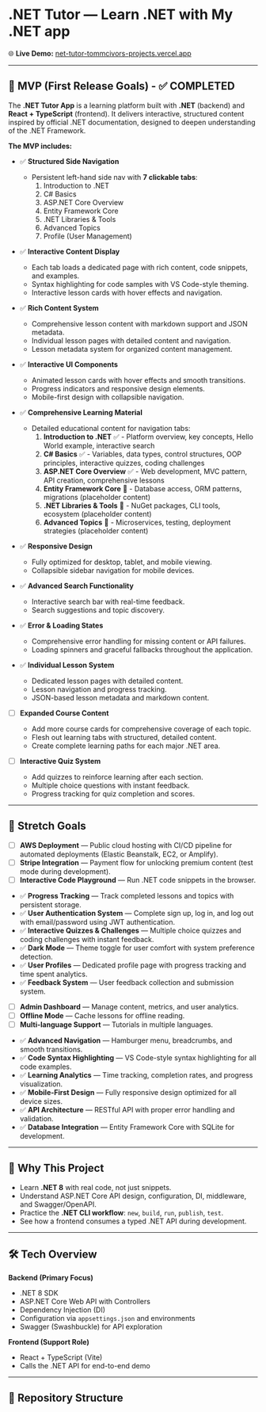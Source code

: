 # .NET Tutor — Learn .NET with My .NET app

🌐 **Live Demo:** [net-tutor-tommcivors-projects.vercel.app](https://net-tutor-tommcivors-projects.vercel.app)

---

## 🚀 MVP (First Release Goals) - ✅ COMPLETED

The **.NET Tutor App** is a learning platform built with **.NET** (backend) and **React + TypeScript** (frontend).
It delivers interactive, structured content inspired by official .NET documentation, designed to deepen understanding of the .NET Framework.

**The MVP includes:**

- ✅ **Structured Side Navigation**
   - Persistent left-hand side nav with **7 clickable tabs**:
     1. Introduction to .NET
     2. C# Basics
     3. ASP.NET Core Overview
     4. Entity Framework Core
     5. .NET Libraries & Tools
     6. Advanced Topics
     7. Profile (User Management)

- ✅ **Interactive Content Display**
   - Each tab loads a dedicated page with rich content, code snippets, and examples.
   - Syntax highlighting for code samples with VS Code-style theming.
   - Interactive lesson cards with hover effects and navigation.

- ✅ **Rich Content System**
   - Comprehensive lesson content with markdown support and JSON metadata.
   - Individual lesson pages with detailed content and navigation.
   - Lesson metadata system for organized content management.

- ✅ **Interactive UI Components**
   - Animated lesson cards with hover effects and smooth transitions.
   - Progress indicators and responsive design elements.
   - Mobile-first design with collapsible navigation.

- ✅ **Comprehensive Learning Material**
   - Detailed educational content for navigation tabs:
     1. **Introduction to .NET** ✅ - Platform overview, key concepts, Hello World example, interactive search
     2. **C# Basics** ✅ - Variables, data types, control structures, OOP principles, interactive quizzes, coding challenges
     3. **ASP.NET Core Overview** ✅ - Web development, MVC pattern, API creation, comprehensive lessons
     4. **Entity Framework Core** 🚧 - Database access, ORM patterns, migrations (placeholder content)
     5. **.NET Libraries & Tools** 🚧 - NuGet packages, CLI tools, ecosystem (placeholder content)
     6. **Advanced Topics** 🚧 - Microservices, testing, deployment strategies (placeholder content)

- ✅ **Responsive Design**
   - Fully optimized for desktop, tablet, and mobile viewing.
   - Collapsible sidebar navigation for mobile devices.

- ✅ **Advanced Search Functionality**
   - Interactive search bar with real-time feedback.
   - Search suggestions and topic discovery.

- ✅ **Error & Loading States**
   - Comprehensive error handling for missing content or API failures.
   - Loading spinners and graceful fallbacks throughout the application.

- ✅ **Individual Lesson System**
   - Dedicated lesson pages with detailed content.
   - Lesson navigation and progress tracking.
   - JSON-based lesson metadata and markdown content.

- [ ] **Expanded Course Content**
   - Add more course cards for comprehensive coverage of each topic.
   - Flesh out learning tabs with structured, detailed content.
   - Create complete learning paths for each major .NET area.

- [ ] **Interactive Quiz System**
   - Add quizzes to reinforce learning after each section.
   - Multiple choice questions with instant feedback.
   - Progress tracking for quiz completion and scores.

---

## 🌟 Stretch Goals

- [ ] **AWS Deployment** — Public cloud hosting with CI/CD pipeline for automated deployments (Elastic Beanstalk, EC2, or Amplify).
- [ ] **Stripe Integration** — Payment flow for unlocking premium content (test mode during development).
- [ ] **Interactive Code Playground** — Run .NET code snippets in the browser.
- ✅ **Progress Tracking** — Track completed lessons and topics with persistent storage.
- ✅ **User Authentication System** — Complete sign up, log in, and log out with email/password using JWT authentication.
- ✅ **Interactive Quizzes & Challenges** — Multiple choice quizzes and coding challenges with instant feedback.
- ✅ **Dark Mode** — Theme toggle for user comfort with system preference detection.
- ✅ **User Profiles** — Dedicated profile page with progress tracking and time spent analytics.
- ✅ **Feedback System** — User feedback collection and submission system.
- [ ] **Admin Dashboard** — Manage content, metrics, and user analytics.
- [ ] **Offline Mode** — Cache lessons for offline reading.
- [ ] **Multi-language Support** — Tutorials in multiple languages.

- ✅ **Advanced Navigation** — Hamburger menu, breadcrumbs, and smooth transitions.
- ✅ **Code Syntax Highlighting** — VS Code-style syntax highlighting for all code examples.
- ✅ **Learning Analytics** — Time tracking, completion rates, and progress visualization.
- ✅ **Mobile-First Design** — Fully responsive design optimized for all device sizes.
- ✅ **API Architecture** — RESTful API with proper error handling and validation.
- ✅ **Database Integration** — Entity Framework Core with SQLite for development.

---

## 📌 Why This Project

- Learn **.NET 8** with real code, not just snippets.
- Understand ASP.NET Core API design, configuration, DI, middleware, and Swagger/OpenAPI.
- Practice the **.NET CLI workflow**: `new`, `build`, `run`, `publish`, `test`.
- See how a frontend consumes a typed .NET API during development.

---

## 🛠 Tech Overview

**Backend (Primary Focus)**  
- .NET 8 SDK  
- ASP.NET Core Web API with Controllers  
- Dependency Injection (DI)  
- Configuration via `appsettings.json` and environments  
- Swagger (Swashbuckle) for API exploration

**Frontend (Support Role)**  
- React + TypeScript (Vite)  
- Calls the .NET API for end-to-end demo

---

## 📂 Repository Structure
